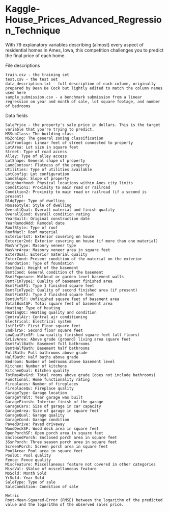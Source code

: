 # Kaggle-House_Prices_Advanced_Regression_Technique
With 79 explanatory variables describing (almost) every aspect of residential homes in Ames, Iowa, this competition challenges you to predict the final price of each home.

File descriptions

    train.csv - the training set
    test.csv - the test set
    data_description.txt - full description of each column, originally prepared by Dean De Cock but lightly edited to match the column names used here
    sample_submission.csv - a benchmark submission from a linear regression on year and month of sale, lot square footage, and number of bedrooms

Data fields

    SalePrice - the property's sale price in dollars. This is the target variable that you're trying to predict.
    MSSubClass: The building class
    MSZoning: The general zoning classification
    LotFrontage: Linear feet of street connected to property
    LotArea: Lot size in square feet
    Street: Type of road access
    Alley: Type of alley access
    LotShape: General shape of property
    LandContour: Flatness of the property
    Utilities: Type of utilities available
    LotConfig: Lot configuration
    LandSlope: Slope of property
    Neighborhood: Physical locations within Ames city limits
    Condition1: Proximity to main road or railroad
    Condition2: Proximity to main road or railroad (if a second is present)
    BldgType: Type of dwelling
    HouseStyle: Style of dwelling
    OverallQual: Overall material and finish quality
    OverallCond: Overall condition rating
    YearBuilt: Original construction date
    YearRemodAdd: Remodel date
    RoofStyle: Type of roof
    RoofMatl: Roof material
    Exterior1st: Exterior covering on house
    Exterior2nd: Exterior covering on house (if more than one material)
    MasVnrType: Masonry veneer type
    MasVnrArea: Masonry veneer area in square feet
    ExterQual: Exterior material quality
    ExterCond: Present condition of the material on the exterior
    Foundation: Type of foundation
    BsmtQual: Height of the basement
    BsmtCond: General condition of the basement
    BsmtExposure: Walkout or garden level basement walls
    BsmtFinType1: Quality of basement finished area
    BsmtFinSF1: Type 1 finished square feet
    BsmtFinType2: Quality of second finished area (if present)
    BsmtFinSF2: Type 2 finished square feet
    BsmtUnfSF: Unfinished square feet of basement area
    TotalBsmtSF: Total square feet of basement area
    Heating: Type of heating
    HeatingQC: Heating quality and condition
    CentralAir: Central air conditioning
    Electrical: Electrical system
    1stFlrSF: First Floor square feet
    2ndFlrSF: Second floor square feet
    LowQualFinSF: Low quality finished square feet (all floors)
    GrLivArea: Above grade (ground) living area square feet
    BsmtFullBath: Basement full bathrooms
    BsmtHalfBath: Basement half bathrooms
    FullBath: Full bathrooms above grade
    HalfBath: Half baths above grade
    Bedroom: Number of bedrooms above basement level
    Kitchen: Number of kitchens
    KitchenQual: Kitchen quality
    TotRmsAbvGrd: Total rooms above grade (does not include bathrooms)
    Functional: Home functionality rating
    Fireplaces: Number of fireplaces
    FireplaceQu: Fireplace quality
    GarageType: Garage location
    GarageYrBlt: Year garage was built
    GarageFinish: Interior finish of the garage
    GarageCars: Size of garage in car capacity
    GarageArea: Size of garage in square feet
    GarageQual: Garage quality
    GarageCond: Garage condition
    PavedDrive: Paved driveway
    WoodDeckSF: Wood deck area in square feet
    OpenPorchSF: Open porch area in square feet
    EnclosedPorch: Enclosed porch area in square feet
    3SsnPorch: Three season porch area in square feet
    ScreenPorch: Screen porch area in square feet
    PoolArea: Pool area in square feet
    PoolQC: Pool quality
    Fence: Fence quality
    MiscFeature: Miscellaneous feature not covered in other categories
    MiscVal: $Value of miscellaneous feature
    MoSold: Month Sold
    YrSold: Year Sold
    SaleType: Type of sale
    SaleCondition: Condition of sale
    
    Metric
    Root-Mean-Squared-Error (RMSE) between the logarithm of the predicted value and the logarithm of the observed sales price. 
